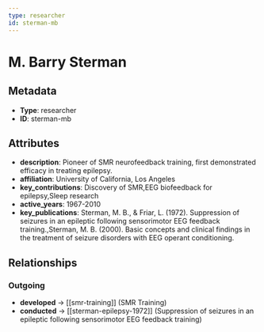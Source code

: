 ```yaml
---
type: researcher
id: sterman-mb
---
```


# M. Barry Sterman

## Metadata

- **Type**: researcher
- **ID**: sterman-mb

## Attributes

- **description**: Pioneer of SMR neurofeedback training, first demonstrated efficacy in treating epilepsy.
- **affiliation**: University of California, Los Angeles
- **key_contributions**: Discovery of SMR,EEG biofeedback for epilepsy,Sleep research
- **active_years**: 1967-2010
- **key_publications**: Sterman, M. B., & Friar, L. (1972). Suppression of seizures in an epileptic following sensorimotor EEG feedback training.,Sterman, M. B. (2000). Basic concepts and clinical findings in the treatment of seizure disorders with EEG operant conditioning.

## Relationships

### Outgoing

- **developed** → [[smr-training]] (SMR Training)
- **conducted** → [[sterman-epilepsy-1972]] (Suppression of seizures in an epileptic following sensorimotor EEG feedback training)

